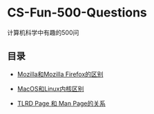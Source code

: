 # CS-Fun-500-Questions

计算机科学中有趣的500问

## 目录

- [Mozilla和Mozilla Firefox的区别](page/Mozilla_VS_Firefox.md)

- [MacOS和Linux内核区别](page/MacOS_Linux_Kernel.md)

- [TLRD Page 和 Man Page的关系](page/TLDR_VS_MAN_Page.md)
